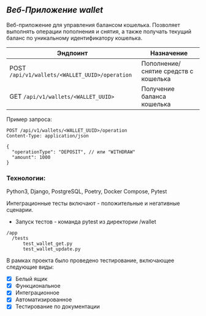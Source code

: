 ## _Веб-Приложение wallet_

Веб-приложение для управления балансом кошелька.
Позволяет выполнять операции пополнения и снятия, а также получать текущий баланс по уникальному идентификатору кошелька.

  | Эндпоинт                                    | Назначение                          | 
|-----------------------------------------------|-------------------------------------|
|POST `/api/v1/wallets/<WALLET_UUID>/operation` | Пополнение/снятие средств с кошелька| 
|GET `/api/v1/wallets/<WALLET_UUID>`            | Получение баланса кошелька|

Пример запроса:
```
POST /api/v1/wallets/<WALLET_UUID>/operation
Content-Type: application/json

{
  "operationType": "DEPOSIT", // или "WITHDRAW"
  "amount": 1000
}
```

### Технологии:

Python3, Django, PostgreSQL, Poetry, Docker Compose, Pytest

Интеграционные тесты включают - положительные и негативные сценарии.
- Запуск тестов - команда pytest из директории /wallet
```
/app
  /tests          
      test_wallet_get.py 
      test_wallet_update.py
```
В рамках проекта было проведено тестирование, включающее следующие виды:
* [x] Белый ящик
* [x] Функциональное
* [x] Интеграционное
* [x] Автоматизированное
* [x] Тестирование по документации
